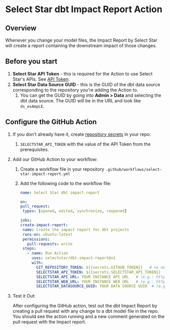 # Select Star dbt Impact Report Action

## Overview

Whenever you change your model files, the Impact Report by Select Star will create a report containing the downstream impact of those changes.

## Before you start

1. **Select Star API Token** - this is required for the Action to use Select Star's APIs. See [API Token](https://docs.selectstar.com/select-star-api/authentication).
2. **Select Star Data Source GUID** - this is the GUID of the dbt data source corresponding to the repository you're adding the Action to.
   1. You can get the GUID by going into **Admin > Data** and selecting the dbt data source. The GUID will be in the URL and look like `ds_exAmpLE`.

## Configure the GitHub Action

1. If you don't already have it, create [repository secrets](https://docs.github.com/en/actions/security-guides/using-secrets-in-github-actions) in your repo:

   1. `SELECTSTAR_API_TOKEN` with the value of the API Token from the prerequisites.

2. Add our GitHub Action to your workflow:

   1. Create a workflow file in your repository `.github/workflows/select-star-impact-report.yml`
 
   2. Add the following code to the workflow file:

         ```yaml
      name: Select Star dbt impact report
   
      on:
        pull_request:
          types: [opened, edited, synchronize, reopened]
   
      jobs:
        create-impact-report:
          name: Create the impact report for dbt projects
          runs-on: ubuntu-latest
          permissions:
            pull-requests: write 
          steps:
            - name: Run Action
              uses: selectstar/dbt-impact-report@v1
              with:
                GIT_REPOSITORY_TOKEN: ${{secrets.GITHUB_TOKEN}}   # no need to change, GitHub will handle it as it is
                SELECTSTAR_API_TOKEN: ${{secrets.SELECTSTAR_API_TOKEN}}
                SELECTSTAR_API_URL: YOUR INSTANCE API URL   # (e.g.: https://api.production.selectstar.com/)
                SELECTSTAR_WEB_URL: YOUR INSTANCE WEB URL   # (e.g.: https://www.selectstar.com/)
                SELECTSTAR_DATASOURCE_GUID: YOUR DATA SOURCE GUID  # (e.g.: ds_aRjCTzAf4dPNigiV87Uggq)
         ```

3. Test it Out:

   After configuring the GitHub action, test out the dbt Impact Report by creating a pull request with any change to a dbt
model file in the repo. You should see the action running and a new comment generated on the pull request with
the Impact report.
